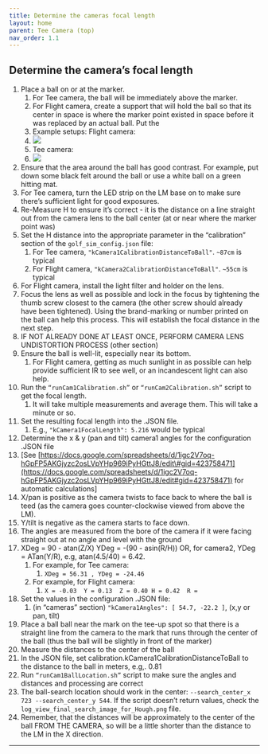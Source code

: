 ```yaml
---
title: Determine the cameras focal length 
layout: home
parent: Tee Camera (top)
nav_order: 1.1
---
```


## Determine the camera’s focal length 

1. Place a ball on or at the marker.    
   1. For Tee camera, the ball will be immediately above the marker.    
   2. For Flight camera, create a support that will hold the ball so that its center in space is where the marker point existed in space before it was replaced by an actual ball.  Put the   
   3. Example setups:  Flight camera:  
   4. ![](../assets/images/camera/image9.jpg) 
   5. Tee camera:  
   6. ![](../assets/images/camera/image10.png) 
2. Ensure that the area around the ball has good contrast.  For example, put down some black felt around the ball or use a white ball on a green hitting mat.   
3. For Tee camera, turn the LED strip on the LM base on to make sure there’s sufficient light for good exposures.  
4. Re-Measure H to ensure it’s correct - it is the distance on a line straight out from the camera lens to the ball center (at or near where the marker point was)  
5. Set the H distance into the appropriate parameter in the “calibration” section of the `golf_sim_config.json` file:   
   1. For Tee camera, `"kCamera1CalibrationDistanceToBall"`.  `~87cm` is typical   
   2. For Flight camera, `"kCamera2CalibrationDistanceToBall"`. `~55cm` is typical  
6. For Flight camera, install the light filter and holder on the lens.  
7. Focus the lens as well as possible and lock in the focus by tightening the thumb screw closest to the camera (the other screw should already have been tightened).  Using the brand-marking or number printed on the ball can help this process.  This will establish the focal distance in the next step.  
8. IF NOT ALREADY DONE AT LEAST ONCE, PERFORM CAMERA LENS UNDISTORTION PROCESS (other section) 
9. Ensure the ball is well-lit, especially near its bottom.  
   1. For Flight camera, getting as much sunlight in as possible can help provide sufficient IR to see well, or an incandescent light can also help.  
10. Run the `“runCam1Calibration.sh”` or `“runCam2Calibration.sh”` script to get the focal length.    
      1. It will take multiple measurements and average them.  This will take a minute or so.  
11. Set the resulting focal length into the .JSON file.    
      1. E.g., `"kCamera1FocalLength": 5.216` would be typical  
8. Determine the x & y (pan and tilt) camera1 angles for the configuration .JSON file  
1. [See [https://docs.google.com/spreadsheets/d/1igc2V7oq-hGpFP5AKGjyzc2osLVpYHp969iPyHGttJ8/edit\#gid=423758471](https://docs.google.com/spreadsheets/d/1igc2V7oq-hGpFP5AKGjyzc2osLVpYHp969iPyHGttJ8/edit#gid=423758471) for automatic calculations]  
2. X/pan is positive as the camera twists to face back to where the ball is teed (as the camera goes counter-clockwise viewed from above the LM).    
3. Y/tilt  is negative as the camera starts to face down.   
4. The angles are measured from the bore of the camera if it were facing straight out at no angle and level with the ground  
5. XDeg = 90 - atan(Z/X)   YDeg = -(90 - asin(R/H))   OR, for camera2, YDeg = ATan(Y/R), e.g, atan(4.5/40) = 6.42.   
   1. For example, for Tee camera:  
      1. `XDeg = 56.31 , YDeg = -24.46`  
   2. For example, for Flight camera:  
      1. `X = -0.03  Y = 0.13  Z = 0.40 H = 0.42  R =`    
6. Set the values in the configuration .JSON file:  
   1. (in “cameras” section) `"kCamera1Angles": [ 54.7, -22.2 ]`,   (x,y  or pan, tilt)  
9. Place a ball ball near the mark on the tee-up spot so that there is a straight line from the camera to the mark that runs through the center of the ball (thus the ball will be slightly in front of the marker)  
10. Measure the distances to the center of the ball  
11. In the JSON file, set calibration.kCamera1CalibrationDistanceToBall to the distance to the ball in meters, e.g,. 0.81   
12. Run `“runCam1BallLocation.sh”` script to make sure the angles and distances and processing are correct  
   1. The ball-search location should work in the center:   `--search_center_x 723 --search_center_y 544`. If the script doesn’t return values, check the `log_view_final_search_image_for_Hough.png` file.  
   2. Remember, that the distances will be approximately to the center of the ball FROM THE CAMERA, so will be a little shorter than the distance to the LM in the X direction. 
        
----